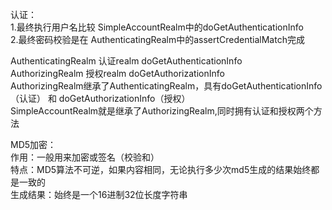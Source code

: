 认证：  
1.最终执行用户名比较 SimpleAccountRealm中的doGetAuthenticationInfo  
2.最终密码校验是在 AuthenticatingRealm中的assertCredentialMatch完成

AuthenticatingRealm 认证realm doGetAuthenticationInfo  
AuthorizingRealm 授权realm doGetAuthorizationInfo  
AuthorizingRealm继承了AuthenticatingRealm，具有doGetAuthenticationInfo（认证） 和 doGetAuthorizationInfo（授权）   
SimpleAccountRealm就是继承了AuthorizingRealm,同时拥有认证和授权两个方法  

MD5加密：  
作用：一般用来加密或签名（校验和）  
特点：MD5算法不可逆，如果内容相同，无论执行多少次md5生成的结果始终都是一致的  
生成结果：始终是一个16进制32位长度字符串